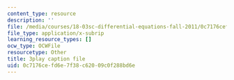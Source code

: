 ```yaml
---
content_type: resource
description: ''
file: /media/courses/18-03sc-differential-equations-fall-2011/0c7176cefd6e7f38c62009c0f288bd6e_v4YcejwdQC0.srt
file_type: application/x-subrip
learning_resource_types: []
ocw_type: OCWFile
resourcetype: Other
title: 3play caption file
uid: 0c7176ce-fd6e-7f38-c620-09c0f288bd6e
---
```

